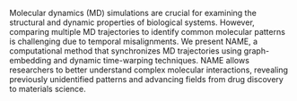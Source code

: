 Molecular dynamics (MD) simulations are crucial for examining the structural and dynamic properties of biological systems. However, comparing multiple MD trajectories to identify common molecular patterns is challenging due to temporal misalignments. We present NAME, a computational method that synchronizes MD trajectories using graph-embedding and dynamic time-warping techniques. NAME allows researchers to better understand complex molecular interactions, revealing previously unidentified patterns and advancing fields from drug discovery to materials science.